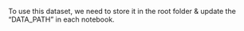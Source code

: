To use this dataset, we need to store it in the root folder & update the “DATA_PATH” in each notebook.
